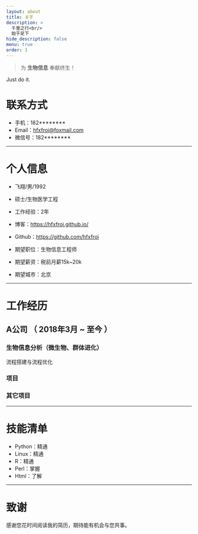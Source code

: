 ```yaml
---
layout: about
title: 关于
description: >
  千里之行<br/>
  始于足下
hide_description: false
menu: true
order: 3
---
```


> 为 **生物信息** 奉献终生！

Just do it.

# 联系方式

- 手机：182********
- Email：hfxfroi@foxmail.com
- 微信号：182********

---

# 个人信息

 - 飞翔/男/1992 
 - 硕士/生物医学工程 
 - 工作经验：2年
 - 博客：https://hfxfroi.github.io/
 - Github：https://github.com/hfxfroi

 - 期望职位：生物信息工程师
 - 期望薪资：税前月薪15k~20k
 - 期望城市：北京

---

# 工作经历

## A公司 （ 2018年3月 ~ 至今 ）

### 生物信息分析（微生物、群体进化）
流程搭建与流程优化

### 项目 

### 其它项目

---

# 技能清单

- Python：精通
- Linux：精通
- R：精通
- Perl：掌握
- Html：了解
---

# 致谢
感谢您花时间阅读我的简历，期待能有机会与您共事。

